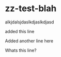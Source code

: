 # zz-test-blah
alkjdalsjdaslkdjaslkdjasd


added this line

Added another line here


Whats this line?